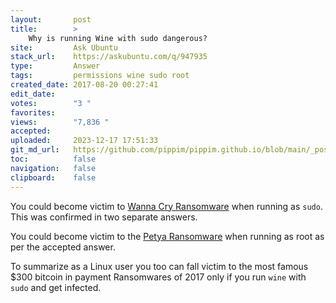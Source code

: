 ```yaml
---
layout:       post
title:        >
    Why is running Wine with sudo dangerous?
site:         Ask Ubuntu
stack_url:    https://askubuntu.com/q/947935
type:         Answer
tags:         permissions wine sudo root
created_date: 2017-08-20 00:27:41
edit_date:    
votes:        "3 "
favorites:    
views:        "7,836 "
accepted:     
uploaded:     2023-12-17 17:51:33
git_md_url:   https://github.com/pippim/pippim.github.io/blob/main/_posts/2017/2017-08-20-Why-is-running-Wine-with-sudo-dangerous_.md
toc:          false
navigation:   false
clipboard:    false
---
```


You could become victim to [Wanna Cry Ransomware][1] when running as `sudo`. This was confirmed in two separate answers.

You could become victim to the [Petya Ransomware][2] when running as root as per the accepted answer.

To summarize as a Linux user you too can fall victim to the most famous $300 bitcoin in payment Ransomwares of 2017 only if you run `wine`  with `sudo` and get infected.


  [1]: https://askubuntu.com/questions/914623/what-is-the-wanna-cry-ransomwares-possible-impact-on-linux-users
  [2]: https://askubuntu.com/questions/930083/how-can-the-petya-ransomware-virus-affect-linux-users
